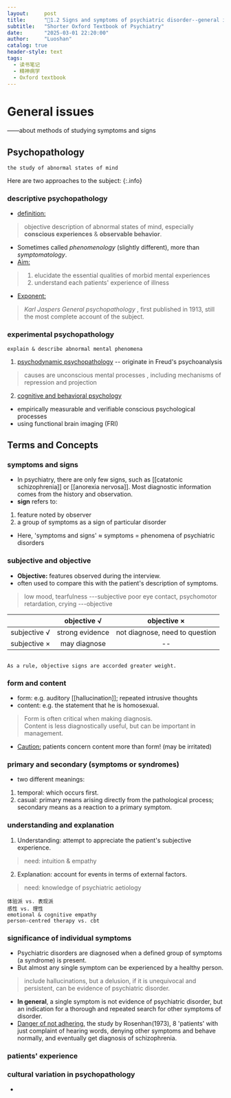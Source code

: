 ```yaml
---
layout:     post
title:      "📖1.2 Signs and symptoms of psychiatric disorder--general issues"
subtitle:   "Shorter Oxford Textbook of Psychiatry"
date:       "2025-03-01 22:20:00"
author:     "Luoshan"
catalog: true
header-style: text
tags:
  - 读书笔记
  - 精神病学
  - Oxford textbook
---
```

# General issues

——about methods of studying symptoms and signs

## Psychopathology
`the study of abnormal states of mind`  

Here are two approaches to the subject:
{:.info}

### descriptive psychopathology
- <u>definition:</u> 
> objective description of abnormal states of mind, 
> especially  **conscious experiences** & **observable behavior**.
- Sometimes called *phenomenology* (slightly different), more than *symptomatology*.
- <u>Aim:</u> 
> 1. elucidate the essential qualities of morbid mental experiences
> 2. understand each patients' experience of illness
- <u>Exponent:</u> 
> *Karl Jaspers*
> *General psychopathology* , first published in 1913, still the most complete account of the subject.

### experimental psychopathology
`explain & describe abnormal mental phenomena`
1. <u>psychodynamic psychopathology</u> -- originate in Freud's psychoanalysis
>   causes are unconscious mental processes
>   , including mechanisms of repression and projection
2. <u>cognitive and behavioral psychology</u> 
- empirically measurable and verifiable conscious psychological processes
- using functional brain imaging (FRI)


## Terms and Concepts
### symptoms and signs
- In psychiatry, there are only few signs, such as [[catatonic schizophrenia]] or [[anorexia nervosa]]. Most diagnostic information comes from the history and observation. 
- **sign** refers to:
1. feature noted by observer
2. a group of symptoms as a sign of particular disorder
- Here, 'symptoms and signs' ≈ symptoms = phenomena of psychiatric disorders

### subjective and objective
- **Objective:** features observed during the interview.
-    often used to compare this with the patient's description of symptoms.
> low mood, tearfulness      ---subjective
> poor eye contact, psychomotor retardation, crying      ---objective

|              | objective √     |          objective ×           |
| ------------ | :-------------: | :----------------------------: |
| subjective √ | strong evidence | not diagnose, need to question |
| subjective × | may diagnose    |               --               |

```

As a rule, objective signs are accorded greater weight.

```
### form and content
- form: e.g. auditory [[hallucination]]; repeated intrusive thoughts 
- content: e.g. the statement that he is homosexual.
> Form is often critical when making diagnosis.  
> Content is less diagnostically useful, but can be important in management.
- <u>Caution:</u> patients concern content more than form! (may be irritated)

### primary and secondary (symptoms or syndromes)
- two different meanings:  
1. temporal: which occurs first.
2. casual: primary means arising directly from the pathological process;
        secondary means as a reaction to a primary symptom.

### understanding and explanation
1. Understanding: attempt to appreciate the patient's subjective experience.
> need: intuition & empathy
2. Explanation: account for events in terms of external factors.
> need: knowledge of psychiatric aetiology

`体验派 vs. 表现派`  
`感性 vs. 理性`  
`emotional & cognitive empathy`  
`person-centred therapy vs. cbt`

### significance of individual symptoms
- Psychiatric disorders are diagnosed when a defined group of symptoms (a syndrome) is present.
- But almost any single symptom can be experienced by a healthy person.
> include hallucinations, but a delusion, if it is unequivocal and persistent, can be evidence of psychiatric disorder.

- **In general**, a single symptom is not evidence of psychiatric disorder, but an indication for a thorough and repeated search for other symptoms of disorder.
- <u>Danger of not adhering,</u> the study by Rosenhan(1973), 8 'patients' with just complaint of hearing words, denying other symptoms and behave normally, and eventually get diagnosis of schizophrenia.
  
### patients' experience



### cultural variation in psychopathology
- 
